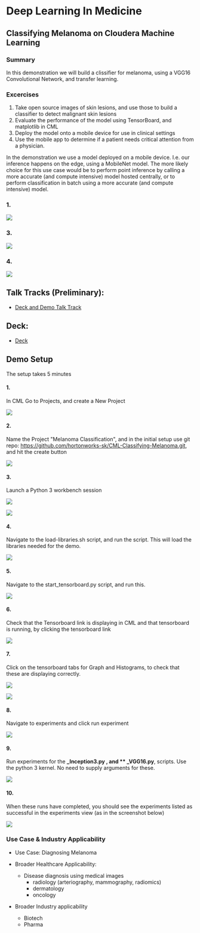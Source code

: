 # Deep Learning In Medicine 
## Classifying Melanoma on Cloudera Machine Learning   


### Summary

In this demonstration we will build a clissifier for melanoma, using a VGG16 Convolutional Network, 
and transfer learning.  

### Excercises  

1. Take open source images of skin lesions, and use those to build a classifier to detect malignant skin lesions
2. Evaluate the performance of the model using TensorBoard, and matplotlib in CML
3. Deploy the model onto a mobile device for use in clinical settings
4. Use the mobile app to determine if a patient needs critical attention from a physician.  

In the demonstration we use a model deployed on a mobile device.  I.e. our inference 
happens on the edge, using a MobileNet model. The more likely choice for this use case would be to 
perform point inference by calling a more accurate (and compute intensive) model hosted centrally, 
or to perform classification in batch using a more accurate (and compute intensive) model.


### 1.

![](images/ISIC.PNG)

### 3.
![](images/TensorboardGraphs.PNG)


### 4.

![](images/Mobile.PNG)


## Talk Tracks (Preliminary):

- [Deck and Demo Talk Track](https://rebrand.ly/6t1d66b)


## Deck:

- [De](https://rebrand.ly/nrdz1m)[ck](https://rebrand.ly/nrdz1m)



## Demo Setup

The setup takes 5 minutes



#### 1. 

In CML Go to Projects, and create a New Project

 

![](images/CreateProject.PNG)

 


#### 2. 

Name the Project "Melanoma Classification", and in the initial setup use git repo: 
https://github.com/hortonworks-sk/CML-Classifying-Melanoma.git, 
and hit the create button



![](images/CreateProject2.PNG)



#### 3. 

Launch a Python 3 workbench session


![](images/OpenSession.PNG)

![](images/OpenSession2.PNG)


#### 4. 

Navigate to the load-libraries.sh script, and run the script. This will load the libraries needed for the demo.

![](images/InstallLibraries.PNG)

#### 5. 

Navigate to the start_tensorboard.py script, and run this.  


![](images/StartTensorboard.PNG)


#### 6.

Check that the Tensorboard link is displaying in CML and that tensorboard is running, by clicking the tensorboard link



![](images/OpenTensorboard.PNG)


#### 7. 

Click on the tensorboard tabs for Graph and Histograms, to check that these are
displaying correctly.


![](images/TensorboardGraphs.PNG)

![](images/TensorboardHistograms.PNG)


#### 8. 

Navigate to experiments and click run experiment


![](images/Experiments.PNG)


#### 9. 

Run experiments for the **_Inception3.py , and ** _VGG16.py**, scripts.  Use the python 3 kernel. No need to supply arguments for these. 

![](images/Experiments-Inception.PNG)



#### 10. 

When these runs have completed, you should see the experiments listed as successful in the experiments view (as in the screenshot below)



![](images/Experiments-List.PNG)



### Use Case & Industry Applicability

- Use Case:  Diagnosing Melanoma
- Broader Healthcare Applicability:
  - Disease diagnosis using medical images
    - radiology (arteriography, mammography, radiomics)
    - dermatology
    - oncology

- Broader Industry applicability
  - Biotech
  - Pharma
  
